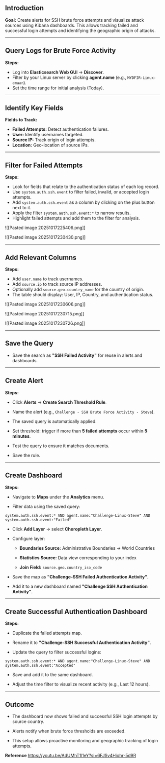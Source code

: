 
## Introduction

**Goal:** Create alerts for SSH brute force attempts and visualize attack sources using Kibana dashboards. This allows tracking failed and successful login attempts and identifying the geographic origin of attacks.

---

## Query Logs for Brute Force Activity

**Steps:**

- Log into **Elasticsearch Web GUI** → **Discover**.
- Filter by your Linux server by clicking **agent.name** (e.g., `MYDFIR-Linux-emaan`).
- Set the time range for initial analysis (Today).

---

## Identify Key Fields

**Fields to Track:**
- **Failed Attempts:** Detect authentication failures.
- **User:** Identify usernames targeted.
- **Source IP:** Track origin of login attempts.
- **Location:** Geo-location of source IPs.

---

## Filter for Failed Attempts

**Steps:**

- Look for fields that relate to the authentication status of each log record.
- Use `system.auth.ssh.event` to filter failed, invalid, or accepted login attempts.
- Add `system.auth.ssh.event` as a column by clicking on the plus button next to it.
- Apply the filter `system.auth.ssh.event:*` to narrow results.
- Highlight failed attempts and add them to the filter for analysis.

![[Pasted image 20251017225406.png]]

![[Pasted image 20251017230430.png]]

---

## Add Relevant Columns

**Steps:**

- Add `user.name` to track usernames.
- Add `source.ip` to track source IP addresses.
- Optionally add `source.geo.country_name` for the country of origin.
- The table should display: User, IP, Country, and authentication status.

![[Pasted image 20251017230606.png]]

![[Pasted image 20251017230715.png]]

![[Pasted image 20251017230726.png]]

---

## Save the Query

- Save the search as **"SSH Failed Activity"** for reuse in alerts and dashboards.
    

---

## Create Alert

**Steps:**

- Click **Alerts** → **Create Search Threshold Rule**.
    
- Name the alert (e.g., `Challenge - SSH Brute Force Activity - Steve`).
    
- The saved query is automatically applied.
    
- Set threshold: trigger if more than **5 failed attempts** occur within **5 minutes**.
    
- Test the query to ensure it matches documents.
    
- Save the rule.
    

---

## Create Dashboard

**Steps:**

- Navigate to **Maps** under the **Analytics** menu.
    
- Filter data using the saved query:
    

`system.auth.ssh.event:* AND agent.name:"Challenge-Linux-Steve" AND system.auth.ssh.event:"Failed"`

- Click **Add Layer** → select **Choropleth Layer**.
    
- Configure layer:
    
    - **Boundaries Source:** Administrative Boundaries → World Countries
        
    - **Statistics Source:** Data view corresponding to your index
        
    - **Join Field:** `source.geo.country_iso_code`
        
- Save the map as **"Challenge-SSH Failed Authentication Activity"**.
    
- Add it to a new dashboard named **"Challenge SSH Authentication Activity"**.
    

---

## Create Successful Authentication Dashboard

**Steps:**

- Duplicate the failed attempts map.
    
- Rename it to **"Challenge-SSH Successful Authentication Activity"**.
    
- Update the query to filter successful logins:
    

`system.auth.ssh.event:* AND agent.name:"Challenge-Linux-Steve" AND system.auth.ssh.event:"Accepted"`

- Save and add it to the same dashboard.
    
- Adjust the time filter to visualize recent activity (e.g., Last 12 hours).
    

---

## Outcome

- The dashboard now shows failed and successful SSH login attempts by source country.
    
- Alerts notify when brute force thresholds are exceeded.
    
- This setup allows proactive monitoring and geographic tracking of login attempts.


**Reference**
https://youtu.be/AdUMhT1l1eY?si=6FJSv4Hiohr-5d9R